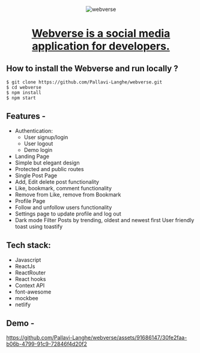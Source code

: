 <div align="center">
  
  ![webverse](https://github.com/Pallavi-Langhe/webverse/assets/91686147/3c72f754-d143-4d18-8576-3b7a90b30d38)

  # [Webverse is a social media application for developers.](https://webverse-app.netlify.app/)
    
</div>

## **How to install the Webverse and run locally ?**

```
$ git clone https://github.com/Pallavi-Langhe/webverse.git
$ cd webverse
$ npm install
$ npm start
```

## **Features -**

- Authentication:
  - User signup/login
  - User logout
  - Demo login
- Landing Page
- Simple but elegant design
- Protected and public routes
- Single Post Page
- Add, Edit delete post functionality
- Like, bookmark, comment functionality
- Remove from Like, remove from Bookmark
- Profile Page
- Follow and unfollow users functionality
- Settings page to update profile and log out
- Dark mode
Filter Posts by trending, oldest and newest first
User friendly toast using toastify


## **Tech stack:**
- Javascript
- ReactJs
- ReactRouter
- React hooks
- Context API
- font-awesome
- mockbee
- netlify


## **Demo -**

https://github.com/Pallavi-Langhe/webverse/assets/91686147/30fe2faa-b06b-4799-91c9-72846f4d20f2





